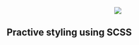 <p align="center"><img src="https://www.abeautifulsite.net/uploads/2017/02/sass.png?width=600&key=a18980ed50ba77f256a580d00ba54a8fe80d85f7a96bbe3ff3463890acc91fca"></p>

## Practive styling using SCSS

